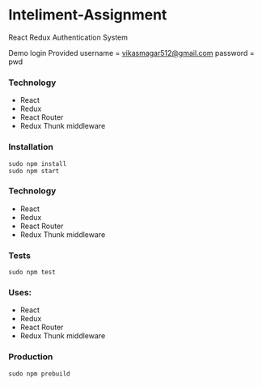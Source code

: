
# Inteliment-Assignment

React Redux Authentication System

Demo login Provided
	username = vikasmagar512@gmail.com
	password = pwd

### Technology
* React
* Redux
* React Router
* Redux Thunk middleware

### Installation

```
sudo npm install    
sudo npm start 
```

### Technology
 * React
 * Redux
 * React Router
 * Redux Thunk middleware

### Tests
``` 
sudo npm test 
```

### Uses:
* React
* Redux
* React Router
* Redux Thunk middleware

### Production
 ```sudo npm prebuild```

